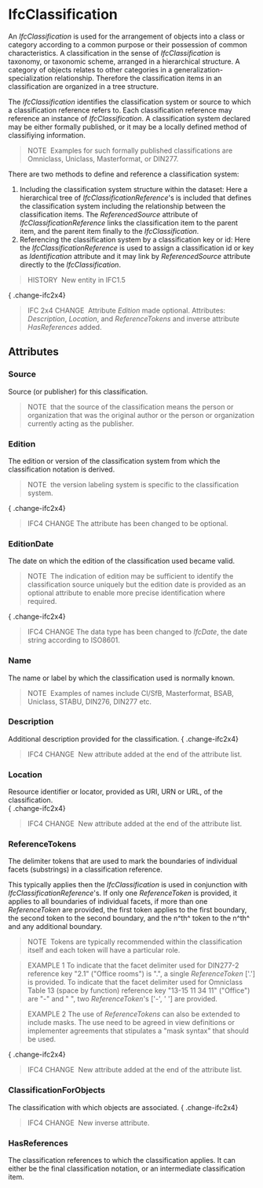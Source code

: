 # IfcClassification

An _IfcClassification_ is used for the arrangement of objects into a class or category according to a common purpose or their possession of common characteristics. A classification in the sense of _IfcClassification_ is taxonomy, or taxonomic scheme, arranged in a hierarchical structure. A category of objects relates to other categories in a generalization-specialization relationship. Therefore the classification items in an classification are organized in a tree structure.

The _IfcClassification_ identifies the classification system or source to which a classification reference refers to. Each classification reference may reference an instance of _IfcClassification_. A classification system declared may be either formally published, or it may be a locally defined method of classifiying information.

> NOTE&nbsp; Examples for such formally published classifications are Omniclass, Uniclass, Masterformat, or DIN277.

There are two methods to define and reference a classification system:

1. Including the classification system structure within the dataset: Here a hierarchical tree of _IfcClassificationReference_'s is included that defines the classification system including the relationship between the classification items. The _ReferencedSource_ attribute of _IfcClassificationReference_ links the classification item to the parent item, and the parent item finally to the _IfcClassification_.
2. Referencing the classification system by a classification key or id: Here the _IfcClassificationReference_ is used to assign a classification id or key as _Identification_ attribute and it may link by _ReferencedSource_ attribute directly to the _IfcClassification_.

> HISTORY&nbsp; New entity in IFC1.5

{ .change-ifc2x4}
> IFC 2x4 CHANGE&nbsp; Attribute _Edition_ made optional. Attributes: _Description_, _Location_, and _ReferenceTokens_ and inverse attribute _HasReferences_ added.

## Attributes

### Source
Source (or publisher) for this classification.
> NOTE&nbsp; that the source of the classification means the person or organization that was the original author or the person or organization currently acting as the publisher.

### Edition
The edition or version of the classification system from which the classification notation is derived.
> NOTE&nbsp; the version labeling system is specific to the classification system.

{ .change-ifc2x4}
> IFC4 CHANGE The attribute has been changed to be optional.

### EditionDate
The date on which the edition of the classification used became valid.
> NOTE&nbsp; The indication of edition may be sufficient to identify the classification source uniquely but the edition date is provided as an optional attribute to enable more precise identification where required.

{ .change-ifc2x4}
> IFC4 CHANGE The data type has been changed to _IfcDate_, the date string according to ISO8601.

### Name
The name or label by which the classification used is normally known.
> NOTE&nbsp; Examples of names include CI/SfB, Masterformat, BSAB, Uniclass, STABU, DIN276, DIN277 etc.

### Description
Additional description provided for the classification.
{ .change-ifc2x4}
> IFC4 CHANGE&nbsp; New attribute added at the end of the attribute list.

### Location
Resource identifier or locator, provided as URI, URN or URL, of the classification.  
{ .change-ifc2x4}
> IFC4 CHANGE&nbsp; New attribute added at the end of the attribute list.

### ReferenceTokens
The delimiter tokens that are used to mark the boundaries of individual facets (substrings) in a classification reference.
  
  
This typically applies then the _IfcClassification_ is used in
conjunction with _IfcClassificationReference_'s. If only one _ReferenceToken_ is provided, it applies to all boundaries of individual facets, if more than one _ReferenceToken_ are provided, the first token applies to the first boundary, the second token to the second boundary, and the n^th^ token to the n^th^ and any additional boundary. 

> NOTE&nbsp; Tokens are typically recommended within the classification itself and each token will have a particular role.

> EXAMPLE&nbsp;1 To indicate that the facet delimiter used for DIN277-2 reference key "2.1" ("Office rooms") is ".", a single _ReferenceToken_ ['.'] is provided. To indicate that the facet delimiter used for Omniclass Table 13 (space by function) reference key "13-15 11 34 11" ("Office") are "-" and " ", two _ReferenceToken_'s ['-', ' '] are provided.

> EXAMPLE&nbsp;2 The use of _ReferenceTokens_ can also be extended to include masks. The use need to be agreed in view definitions or implementer agreements that stipulates a "mask syntax" that should be used.

{ .change-ifc2x4}
> IFC4 CHANGE&nbsp; New attribute added at the end of the attribute list.

### ClassificationForObjects
The classification with which objects are associated.
{ .change-ifc2x4}
> IFC4 CHANGE&nbsp; New inverse attribute.

### HasReferences
The classification references to which the classification applies. It can either be the final classification notation, or an intermediate classification item.
